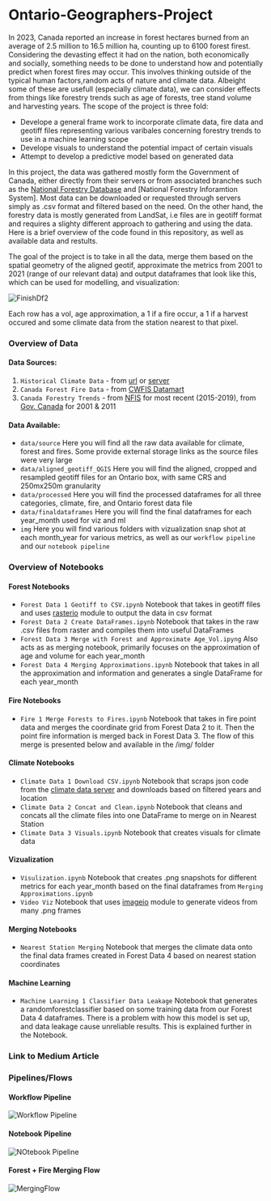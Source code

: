 # Ontario-Geographers-Project
In 2023, Canada reported an increase in forest hectares burned from an average of 2.5 million to 16.5 million ha, counting up to 6100 forest firest. Considering the devasting effect it had on the nation, both economically and socially, something needs to be done to understand how and potentially predict when forest fires may occur. This involves thinking outside of the typical human factors,random acts of nature and climate data. Albeight some of these are usefull (especially climate data), we can consider effects from things like forestry trends such as age of forests, tree stand volume and harvesting years. The scope of the project is three fold: <br>
- Develope a general frame work to incorporate climate data, fire data and geotiff files representing various varibales concerning forestry trends to use in a machine learning scope
- Develope visuals to understand the potential impact of certain visuals
- Attempt to develop a predictive model based on generated data <br>

In this project, the data was gathered mostly form the Government of Canada, either directly from their servers or from associated branches such as the [National Forestry Database]() and [National Forestry Inforamtion System]. Most data can be downloaded or requested through servers simply as .csv format and filtered based on the need. On the other hand, the forestry data is mostly generated from LandSat, i.e files are in geotiff format and requires a slighty different approach to gathering and using the data. Here is a brief overview of the code found in this repository, as well as available data and restults.

The goal of the project is to take in all the data, merge them based on the spatial geometry of the aligned geotif, approximate the metrics from 2001 to 2021 (range of our relevant data) and output dataframes that look like this, which can be used for modelling, and visualization:

![FinishDf2](https://github.com/AntoinePepin6/Ontario-Geographers-Project/assets/113490341/1baddfbf-2453-4d0f-acf3-f9eed26260ea)

Each row has a vol, age approximation, a 1 if a fire occur, a 1 if a harvest occured and some climate data from the station nearest to that pixel.

### Overview of Data
#### Data Sources:
1) `Historical Climate Data` - from [url](https://climate.weather.gc.ca/historical_data/search_historic_data_e.html) or [server](https://dd.weather.gc.ca/climate/) <br>
2) `Canada Forest Fire Data` - from [CWFIS Datamart](https://cwfis.cfs.nrcan.gc.ca/datamart) <br>
3) `Canada Forestry Trends` - from [NFIS](https://opendata.nfis.org/mapserver/nfis-change_eng.html) for most recent (2015-2019), from [Gov. Canada](https://open.canada.ca/data/en/dataset/ec9e2659-1c29-4ddb-87a2-6aced147a990) for 2001 & 2011 <br>

#### Data Available:
- `data/source` Here you will find all the raw data available for climate, forest and fires. Some provide external storage links as the source files were very large<br>
- `data/aligned_geotiff_QGIS` Here you will find the aligned, cropped and resampled geotiff files for an Ontario box, with same CRS and 250mx250m granularity<br>
- `data/processed` Here you will find the processed dataframes for all three categories, climate, fire, and Ontario forest data file<br>
- `data/finaldataframes` Here you will find the final dataframes for each year_month used for viz and ml<br>
- `img` Here you will find various folders with vizualization snap shot at each month_year for various metrics, as well as our `workflow pipeline` and our `notebook pipeline`<br>

### Overview of Notebooks
#### Forest Notebooks
- `Forest Data 1 Geotiff to CSV.ipynb` Notebook that takes in geotiff files and uses [rasterio](https://rasterio.readthedocs.io/en/stable/api/rasterio.io.html) module to output the data in csv format<br>
- `Forest Data 2 Create DataFrames.ipynb` Notebook that takes in the raw .csv files from raster and compiles them into useful DataFrames<br>
- `Forest Data 3 Merge with Forest and Approximate Age_Vol.ipyng` Also acts as as merging notebook, primarily focuses on the approximation of age and volume for each year_month<br>
- `Forest Data 4 Merging Approximations.ipynb` Notebook that takes in all the approximation and information and generates a single DataFrame for each year_month<br>
#### Fire Notebooks
- `Fire 1 Merge Forests to Fires.ipynb` Notebook that takes in fire point data and merges the coordinate grid from Forest Data 2 to it. Then the point fire information is merged back in Forest Data 3. The flow of this merge is presented below and available in the /img/ folder<br>
#### Climate Notebooks
- `Climate Data 1 Download CSV.ipynb` Notebook that scraps json code from the [climate data server](https://dd.weather.gc.ca/climate/) and downloads based on filtered years and location<br>
- `Climate Data 2 Concat and Clean.ipynb` Notebook that cleans and concats all the climate files into one DataFrame to merge on in Nearest Station<br>
- `Climate Data 3 Visuals.ipynb` Notebook that creates visuals for climate data<br>
#### Vizualization
- `Visulization.ipynb` Notebook that creates .png snapshots for different metrics for each year_month based on the final dataframes from `Merging Approximations.ipynb`<br>
- `Video Viz` Notebook that uses [imageio](https://imageio.readthedocs.io/en/stable/) module to generate videos from many .png frames<br>
#### Merging Notebooks
- `Nearest Station Merging` Notebook that merges the climate data onto the final data frames created in Forest Data 4 based on nearest station coordinates<br>
#### Machine Learning
- `Machine Learning 1 Classifier Data Leakage` Notebook that generates a randomforestclassifier based on some training data from our Forest Data 4 dataframes. There is a problem with how this model is set up, and data leakage cause unreliable results. This is explained further in the Notebook.<br>
### Link to Medium Article

### Pipelines/Flows
#### Workflow Pipeline
![Workflow Pipeline](https://github.com/AntoinePepin6/Ontario-Geographers-Project/assets/113490341/6e342bb5-13a8-4431-b81c-b0abcfd63a5a)

#### Notebook Pipeline
![NOtebook Pipeline](https://github.com/AntoinePepin6/Ontario-Geographers-Project/assets/113490341/8d79003c-3e52-412f-8523-ce03b6ac4611)

#### Forest + Fire Merging Flow
![MergingFlow](https://github.com/AntoinePepin6/Ontario-Geographers-Project/assets/113490341/11e1be8e-0d77-413d-9362-0ed058e55a1d)
